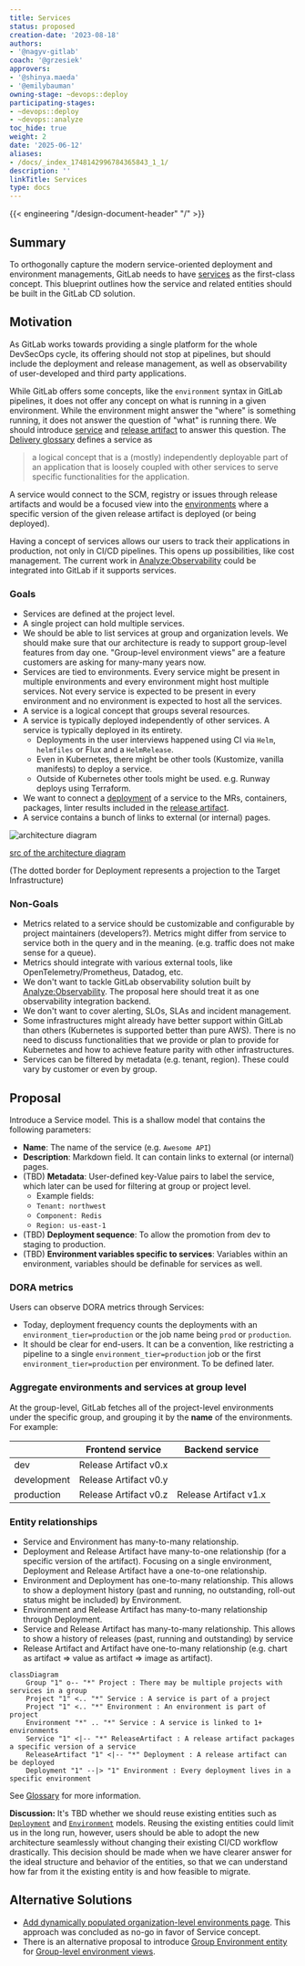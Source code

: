 ```yaml
---
title: Services
status: proposed
creation-date: '2023-08-18'
authors:
- '@nagyv-gitlab'
coach: '@grzesiek'
approvers:
- '@shinya.maeda'
- '@emilybauman'
owning-stage: ~devops::deploy
participating-stages:
- ~devops::deploy
- ~devops::analyze
toc_hide: true
weight: 2
date: '2025-06-12'
aliases:
- /docs/_index_1748142996784365843_1_1/
description: ''
linkTitle: Services
type: docs
---
```


{{< engineering "/design-document-header" "/" >}}

## Summary

To orthogonally capture the modern service-oriented deployment and environment managements,
GitLab needs to have [services](https://about.gitlab.com/direction/delivery/glossary.html#service) as the first-class concept.
This blueprint outlines how the service and related entities should be built in the GitLab CD solution.

## Motivation

As GitLab works towards providing a single platform for the whole DevSecOps cycle,
its offering should not stop at pipelines, but should include the deployment and release management, as well as
observability of user-developed and third party applications.

While GitLab offers some concepts, like the `environment` syntax in GitLab pipelines,
it does not offer any concept on what is running in a given environment. While the environment might answer the "where" is
something running, it does not answer the question of "what" is running there. We should
introduce [service](https://about.gitlab.com/direction/delivery/glossary.html#service) and [release artifact](https://about.gitlab.com/direction/delivery/glossary.html#release) to answer this question. The [Delivery glossary](https://about.gitlab.com/direction/delivery/glossary.html#service) defines
a service as

> a logical concept that is a (mostly) independently deployable part of an application that is loosely coupled with other services to serve specific functionalities for the application.

A service would connect to the SCM, registry or issues through release artifacts and would be a focused view into the [environments](https://about.gitlab.com/direction/delivery/glossary.html#environment) where
a specific version of the given release artifact is deployed (or being deployed).

Having a concept of services allows our users to track their applications in production, not only in CI/CD pipelines. This opens up possibilities, like cost management.
The current work in [Analyze:Observability](../../../../product/categories/#observability-group) could be integrated into GitLab if it supports services.

### Goals

- Services are defined at the project level.
- A single project can hold multiple services.
- We should be able to list services at group and organization levels. We should make sure that our architecture is ready to support group-level features from day one. "Group-level environment views" are a feature customers are asking for many-many years now.
- Services are tied to environments. Every service might be present in multiple environments and every environment might host multiple services. Not every service is expected to be present in every environment and no environment is expected to host all the services.
- A service is a logical concept that groups several resources.
- A service is typically deployed independently of other services. A service is typically deployed in its entirety.
  - Deployments in the user interviews happened using CI via `Helm`, `helmfiles` or Flux and a `HelmRelease`.
  - Even in Kubernetes, there might be other tools (Kustomize, vanilla manifests) to deploy a service.
  - Outside of Kubernetes other tools might be used. e.g. Runway deploys using Terraform.
- We want to connect a [deployment](https://about.gitlab.com/direction/delivery/glossary.html#deployment) of a service to the MRs, containers, packages, linter results included in the [release artifact](https://about.gitlab.com/direction/delivery/glossary.html#release).
- A service contains a bunch of links to external (or internal) pages.

![architecture diagram](/images/engineering/architecture/design-documents/gitlab_services/architecture.png)

[src of the architecture diagram](https://docs.google.com/drawings/d/1TJinpfqc48jXZEw7rxe6mB-8AwDOW7o58wTAB_ljSNM/edit?usp=sharing)

(The dotted border for Deployment represents a projection to the Target Infrastructure)

### Non-Goals

- Metrics related to a service should be customizable and configurable by project maintainers (developers?). Metrics might differ from service to service both in the query and in the meaning. (e.g. traffic does not make sense for a queue).
- Metrics should integrate with various external tools, like OpenTelemetry/Prometheus, Datadog, etc.
- We don't want to tackle GitLab observability solution built by [Analyze:Observability](../../../../product/categories/#observability-group). The proposal here should treat it as one observability integration backend.
- We don't want to cover alerting, SLOs, SLAs and incident management.
- Some infrastructures might already have better support within GitLab than others (Kubernetes is supported better than pure AWS). There is no need to discuss functionalities that we provide or plan to provide for Kubernetes and how to achieve feature parity with other infrastructures.
- Services can be filtered by metadata (e.g. tenant, region). These could vary by customer or even by group.

## Proposal

Introduce a Service model. This is a shallow model that contains the following parameters:

- **Name**: The name of the service (e.g. `Awesome API`)
- **Description**: Markdown field. It can contain links to external (or internal) pages.
- (TBD) **Metadata**: User-defined key-Value pairs to label the service, which later can be used for filtering at group or project level.
  - Example fields:
  - `Tenant: northwest`
  - `Component: Redis`
  - `Region: us-east-1`
- (TBD) **Deployment sequence**: To allow the promotion from dev to staging to production.
- (TBD) **Environment variables specific to services**: Variables within an environment, variables should be definable for services as well.

### DORA metrics

Users can observe DORA metrics through Services:

- Today, deployment frequency counts the deployments with an `environment_tier=production` or the job name being `prod` or `production`.
- It should be clear for end-users. It can be a convention, like restricting a pipeline to a single `environment_tier=production` job or the first `environment_tier=production` per environment. To be defined later.

### Aggregate environments and services at group level

At the group-level, GitLab fetches all of the project-level environments under the specific group,
and grouping it by the **name** of the environments. For example:

|                   | Frontend service        | Backend service       |
| ------            | ------                  | ------                |
| dev               |  Release Artifact v0.x  |                       |
| development       |  Release Artifact v0.y  |                       |
| production        |  Release Artifact v0.z  | Release Artifact v1.x |

### Entity relationships

- Service and Environment has many-to-many relationship.
- Deployment and Release Artifact have many-to-one relationship (for a specific version of the artifact). Focusing on a single environment, Deployment and Release Artifact have a one-to-one relationship.
- Environment and Deployment has one-to-many relationship. This allows to show a deployment history (past and running, no outstanding, roll-out status might be included) by Environment.
- Environment and Release Artifact has many-to-many relationship through Deployment.
- Service and Release Artifact has many-to-many relationship. This allows to show a history of releases (past, running and outstanding) by service
- Release Artifact and Artifact have one-to-many relationship (e.g. chart as artifact => value as artifact => image as artifact).

```mermaid
classDiagram
    Group "1" o-- "*" Project : There may be multiple projects with services in a group
    Project "1" <.. "*" Service : A service is part of a project
    Project "1" <.. "*" Environment : An environment is part of project
    Environment "*" .. "*" Service : A service is linked to 1+ environments
    Service "1" <|-- "*" ReleaseArtifact : A release artifact packages a specific version of a service
    ReleaseArtifact "1" <|-- "*" Deployment : A release artifact can be deployed
    Deployment "1" --|> "1" Environment : Every deployment lives in a specific environment
```

See [Glossary](https://about.gitlab.com/direction/delivery/glossary.html) for more information.

**Discussion:** It's TBD whether we should reuse existing entities such as [`Deployment`](https://gitlab.com/gitlab-org/gitlab/-/blob/master/app/models/deployment.rb) and [`Environment`](https://gitlab.com/gitlab-org/gitlab/-/blob/master/app/models/environment.rb) models. Reusing the existing entities could limit us in the long run, however, users should be able to adopt the new architecture seamlessly without changing their existing CI/CD workflow drastically. This decision should be made when we have clearer answer for the ideal structure and behavior of the entities, so that we can understand how far from it the existing entity is and how feasible to migrate.

## Alternative Solutions

- [Add dynamically populated organization-level environments page](https://gitlab.com/gitlab-org/gitlab/-/issues/241506).
  This approach was concluded as no-go in favor of Service concept.
- There is an alternative proposal to introduce [Group Environment entity](https://gitlab.com/gitlab-org/gitlab/-/merge_requests/129696#note_1557477581) for [Group-level environment views](#aggregate-environments-and-services-at-group-level).
